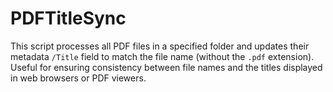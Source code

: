 # PDFTitleSync
This script processes all PDF files in a specified folder and updates their metadata `/Title` field to match the file name (without the `.pdf` extension). Useful for ensuring consistency between file names and the titles displayed in web browsers or PDF viewers.
